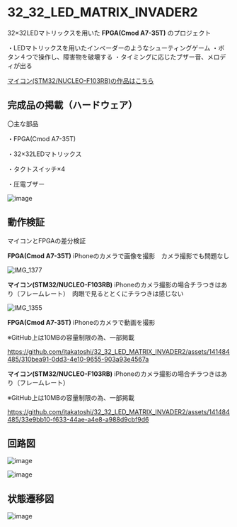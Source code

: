 # 32_32_LED_MATRIX_INVADER2


32×32LEDマトリックスを用いた **FPGA(Cmod A7-35T)** のプロジェクト


・LEDマトリックスを用いたインベーダーのようなシューティングゲーム
・ボタン４つで操作し、障害物を破壊する
・タイミングに応じたブザー音、メロディが出る


[マイコン(STM32/NUCLEO-F103RB)の作品はこちら](https://github.com/itakatoshi/32_32_LED_MATRIX_INVADER)



## 完成品の掲載（ハードウェア）


〇主な部品


・FPGA(Cmod A7-35T)


・32×32LEDマトリックス


・タクトスイッチ×4


・圧電ブザー




![image](https://github.com/itakatoshi/32_32_LED_MATRIX_INVADER2/assets/141484485/28e6da35-66cf-4730-99fc-92e40b2cd7a3)



## 動作検証


マイコンとFPGAの差分検証

**FPGA(Cmod A7-35T)**
iPhoneのカメラで画像を撮影　カメラ撮影でも問題なし


![IMG_1377](https://github.com/itakatoshi/32_32_LED_MATRIX_INVADER2/assets/141484485/835f70ef-6954-43b4-b1f2-91b99fa788af)


**マイコン(STM32/NUCLEO-F103RB)**
iPhoneのカメラ撮影の場合チラつきはあり（フレームレート）　肉眼で見るととくにチラつきは感じない　


![IMG_1355](https://github.com/itakatoshi/32_32_LED_MATRIX_INVADER2/assets/141484485/528c8824-c75e-4b3f-a42b-45ac56bce994)




**FPGA(Cmod A7-35T)**
iPhoneのカメラで動画を撮影　　


※GitHub上は10MBの容量制限の為、一部掲載


https://github.com/itakatoshi/32_32_LED_MATRIX_INVADER2/assets/141484485/310bea91-0dd3-4e10-9655-903a93e4567a

**マイコン(STM32/NUCLEO-F103RB)**
iPhoneのカメラ撮影の場合チラつきはあり（フレームレート）　


※GitHub上は10MBの容量制限の為、一部掲載



https://github.com/itakatoshi/32_32_LED_MATRIX_INVADER2/assets/141484485/33e9bb10-f633-44ae-a4e8-a988d9cbf9d6


## 回路図


![image](https://github.com/itakatoshi/32_32_LED_MATRIX_INVADER2/assets/141484485/140d90d2-0028-4731-8a54-e33079924ac9)


![image](https://github.com/itakatoshi/32_32_LED_MATRIX_INVADER2/assets/141484485/8aa07623-2d5d-4dc8-8a46-24b28b93062a)


## 状態遷移図

![image](https://github.com/itakatoshi/32_32_LED_MATRIX_INVADER2/assets/141484485/2c7b2398-abab-4373-8830-4cae350c3180)

